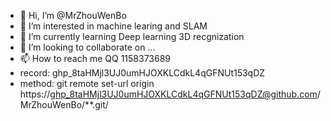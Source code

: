 - 👋 Hi, I’m @MrZhouWenBo
- 👀 I’m interested in machine learing and SLAM 
- 🌱 I’m currently learning Deep learning 3D recgnization
- 💞️ I’m looking to collaborate on ...
- 📫 How to reach me QQ 1158373689
- record:  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
- method: git remote set-url origin https://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@github.com/MrZhouWenBo/**.git/


<!---
MrZhouWenBo/MrZhouWenBo is a ✨ special ✨ repository because its `README.md` (this file) appears on your GitHub profile.
You can click the Preview link to take a look at your changes.
--->




